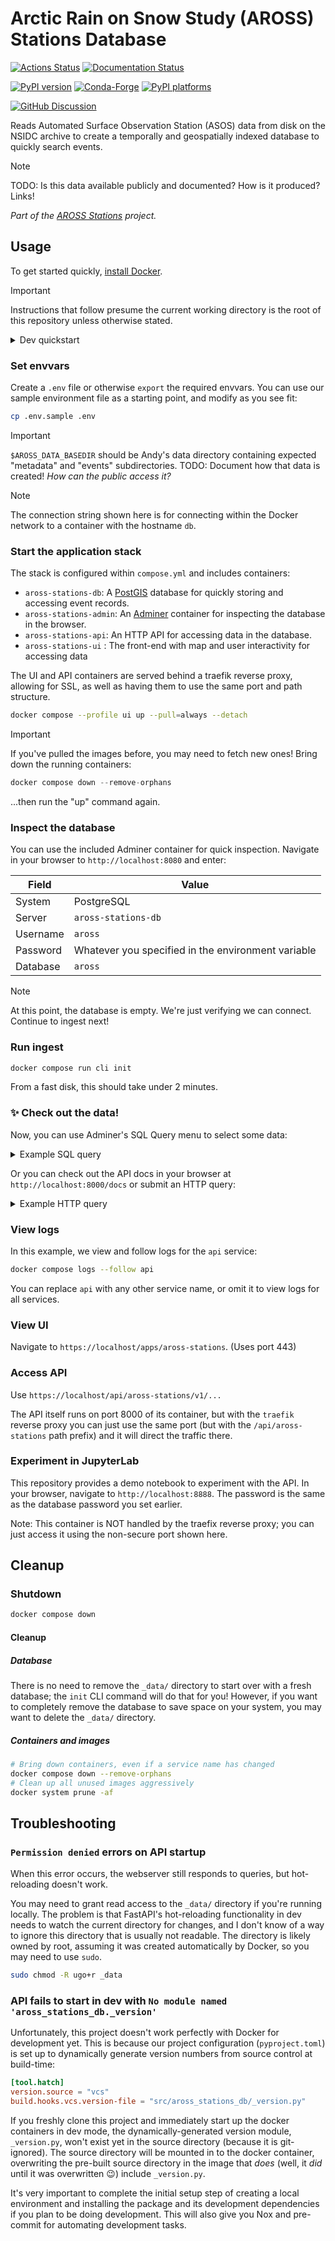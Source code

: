 # Arctic Rain on Snow Study (AROSS) Stations Database

[![Actions Status][actions-badge]][actions-link]
[![Documentation Status][rtd-badge]][rtd-link]

[![PyPI version][pypi-version]][pypi-link]
[![Conda-Forge][conda-badge]][conda-link]
[![PyPI platforms][pypi-platforms]][pypi-link]

[![GitHub Discussion][github-discussions-badge]][github-discussions-link]

Reads Automated Surface Observation Station (ASOS) data from disk on the NSIDC archive
to create a temporally and geospatially indexed database to quickly search events.

> [!NOTE]
> TODO: Is this data available publicly and documented? How is it produced? Links!

_Part of the [AROSS Stations](https://github.com/nsidc/aross-stations) project._


## Usage

To get started quickly, [install Docker](https://docs.docker.com/engine/install/).

> [!IMPORTANT]
> Instructions that follow presume the current working directory is the root of this
> repository unless otherwise stated.

<details><summary>Dev quickstart</summary>

> :bangbang: Don't worry about this unless you intend to change the code!

**View
[the contributing docs](https://aross-stations-db.readthedocs.io/en/latest/contributing.html)
for more details!**

Set up the development compose configuration to be automatically loaded:

```bash
ln -s compose.dev.yml compose.override.yml
```

(Note - the main `compose.yml` file is intended for production release)

### Before starting the containers: dev environment setup

You will need local tooling like Nox and pre-commit to do development. Use whatever
Python version management tool you prefer (Conda, VirtualEnv, PyEnv, ...) to create a
virtual environment, then install this package and its dev dependencies:

```bash
pip install --editable ".[dev]"
```

> [!IMPORTANT]
> Do this step before starting the stack in dev mode, or you may encounter an error (in
> which case, see the troubleshooting section for explanation!).


### Debugging

You may wish to run the API process from an attached shell for interactive debugging.
You can set up the relevant container to "sleep" in `compose.dev.yml`:

```yaml
  api:
    <<: *dev-common
    entrypoint: "sleep"
    command: ["9999999"]
    # command: ["dev", "--host", "0.0.0.0", "./src/aross_stations_db/api"]
```

Then you can manually run the dev server interactively:

```bash
docker compose exec api fastapi dev --host 0.0.0.0 ./src/aross_stations_db/api
```

From here, you can interactively pause at any `breakpoint()` calls in the Python code.


### UI development

The instructions below specify starting the stack with the `--profile ui` option. If you
wish to develop in
[the user interface code repository](https://github.com/nsidc/aross-stations-ui), you
should omit that flag and follow the instructions in the UI repo to develop.

</details>


### Set envvars

Create a `.env` file or otherwise `export` the required envvars. You can use our sample
environment file as a starting point, and modify as you see fit:

```bash
cp .env.sample .env
```

> [!IMPORTANT]
> `$AROSS_DATA_BASEDIR` should be Andy's data directory containing expected "metadata"
> and "events" subdirectories. TODO: Document how that data is created! _How can the
> public access it?_

> [!NOTE]
> The connection string shown here is for connecting within the Docker network to a
> container with the hostname `db`.


### Start the application stack

The stack is configured within `compose.yml` and includes containers:

* `aross-stations-db`: A [PostGIS](https://postgis.net/) database for quickly storing
  and accessing event records.
* `aross-stations-admin`: An [Adminer](https://www.adminer.org/) container for
  inspecting the database in the browser.
* `aross-stations-api`: An HTTP API for accessing data in the database.
* `aross-stations-ui` : The front-end with map and user interactivity for accessing data

The UI and API containers are served behind a traefik reverse proxy, allowing for SSL,
as well as having them to use the same port and path structure.

```bash
docker compose --profile ui up --pull=always --detach
```

> [!IMPORTANT]
> If you've pulled the images before, you may need to fetch new ones! Bring down the
> running containers:
>
> ```python
> docker compose down --remove-orphans
> ```
>
> ...then run the "up" command again.


### Inspect the database

You can use the included Adminer container for quick inspection. Navigate in your
browser to `http://localhost:8080` and enter:

| Field    | Value |
| -------- | ----- |
| System   | PostgreSQL |
| Server   | `aross-stations-db` |
| Username | `aross` |
| Password | Whatever you specified in the environment variable |
| Database | `aross` |

> [!NOTE]
> At this point, the database is empty. We're just verifying we can connect. Continue to
> ingest next!


### Run ingest

```bash
docker compose run cli init
```

From a fast disk, this should take under 2 minutes.


### :sparkles: Check out the data!

Now, you can use Adminer's SQL Query menu to select some data:

<details>
<summary>Example SQL query</summary>

This query returns 13 results at the time of this writing, but it may return more at a
future time.

```sql
select event.*
from event
join station on event.station_id = station.id
where
  ST_Within(
    station.location,
    ST_SetSRID(
      ST_GeomFromText('POLYGON ((-159.32130625160698 69.56469019745796, -159.32130625160698 68.08208920517862, -150.17196253090276 68.08208920517862, -150.17196253090276 69.56469019745796, -159.32130625160698 69.56469019745796))'),
      4326
    )
  )
  AND event.time_start > '2023-01-01'::date
  AND event.time_end < '2023-06-01'::date
  AND event.snow_on_ground
  AND event.rain_hours >= 1
;
```
</details>

Or you can check out the API docs in your browser at `http://localhost:8000/docs` or
submit an HTTP query:

<details>
<summary>Example HTTP query</summary>

```
http://localhost:8000/v1/stations?start=2023-01-01&end=2023-06-01&polygon=POLYGON%20((-159.32130625160698%2069.56469019745796,%20-159.32130625160698%2068.08208920517862,%20-150.17196253090276%2068.08208920517862,%20-150.17196253090276%2069.56469019745796,%20-159.32130625160698%2069.56469019745796))
```
</details>


### View logs

In this example, we view and follow logs for the `api` service:

```bash
docker compose logs --follow api
```

You can replace `api` with any other service name, or omit it to view logs for all
services.


### View UI

Navigate to `https://localhost/apps/aross-stations`. (Uses port 443)

### Access API

Use `https://localhost/api/aross-stations/v1/...`

The API itself runs on port 8000 of its container, but with the `traefik` reverse proxy
you can just use the same port (but with the `/api/aross-stations` path prefix) and it
will direct the traffic there.


### Experiment in JupyterLab

This repository provides a demo notebook to experiment with the API. In your browser,
navigate to `http://localhost:8888`. The password is the same as the database password
you set earlier.

Note: This container is NOT handled by the traefix reverse proxy; you can just access it
using the non-secure port shown here.

## Cleanup

### Shutdown

```bash
docker compose down
```


#### Cleanup

##### Database

There is no need to remove the `_data/` directory to start over with a fresh database; the
`init` CLI command will do that for you! However, if you want to completely remove the
database to save space on your system, you may want to delete the `_data/` directory.


##### Containers and images

```bash
# Bring down containers, even if a service name has changed
docker compose down --remove-orphans
# Clean up all unused images aggressively
docker system prune -af
```


## Troubleshooting

### `Permission denied` errors on API startup

When this error occurs, the webserver still responds to queries, but hot-reloading
doesn't work.

You may need to grant read access to the `_data/` directory if you're running locally.
The problem is that FastAPI's hot-reloading functionality in dev needs to watch the
current directory for changes, and I don't know of a way to ignore this directory that
is usually not readable. The directory is likely owned by root, assuming it was created
automatically by Docker, so you may need to use `sudo`.

```bash
sudo chmod -R ugo+r _data
```

### API fails to start in dev with `No module named 'aross_stations_db._version'`

Unfortunately, this project doesn't work perfectly with Docker for development yet. This
is because our project configuration (`pyproject.toml`) is set up to dynamically
generate version numbers from source control at build-time:

```toml
[tool.hatch]
version.source = "vcs"
build.hooks.vcs.version-file = "src/aross_stations_db/_version.py"
```

If you freshly clone this project and immediately start up the docker containers in dev
mode, the dynamically-generated version module, `_version.py`, won't exist yet in the
source directory (because it is git-ignored). The source directory will be mounted in to
the docker container, overwriting the pre-built source directory in the image that
_does_ (well, it _did_ until it was overwritten :wink:) include `_version.py`.

It's very important to complete the initial setup step of creating a local environment
and installing the package and its development dependencies if you plan to be doing
development. This will also give you Nox and pre-commit for automating development
tasks.


<!-- prettier-ignore-start -->
[actions-badge]:            https://github.com/nsidc/aross-stations-db/workflows/CI/badge.svg
[actions-link]:             https://github.com/nsidc/aross-stations-db/actions
[conda-badge]:              https://img.shields.io/conda/vn/conda-forge/aross-stations-db
[conda-link]:               https://github.com/conda-forge/aross-stations-db-feedstock
[github-discussions-badge]: https://img.shields.io/static/v1?label=Discussions&message=Ask&color=blue&logo=github
[github-discussions-link]:  https://github.com/nsidc/aross-stations-db/discussions
[pypi-link]:                https://pypi.org/project/aross-stations-db/
[pypi-platforms]:           https://img.shields.io/pypi/pyversions/aross-stations-db
[pypi-version]:             https://img.shields.io/pypi/v/aross-stations-db
[rtd-badge]:                https://readthedocs.org/projects/aross-stations-db/badge/?version=latest
[rtd-link]:                 https://aross-stations-db.readthedocs.io/en/latest/?badge=latest
<!-- prettier-ignore-end -->
